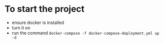 # To start the project
- ensure docker is installed
- turn it on
- run the command `docker-compose -f docker-compose-deployment.yml up -d`
